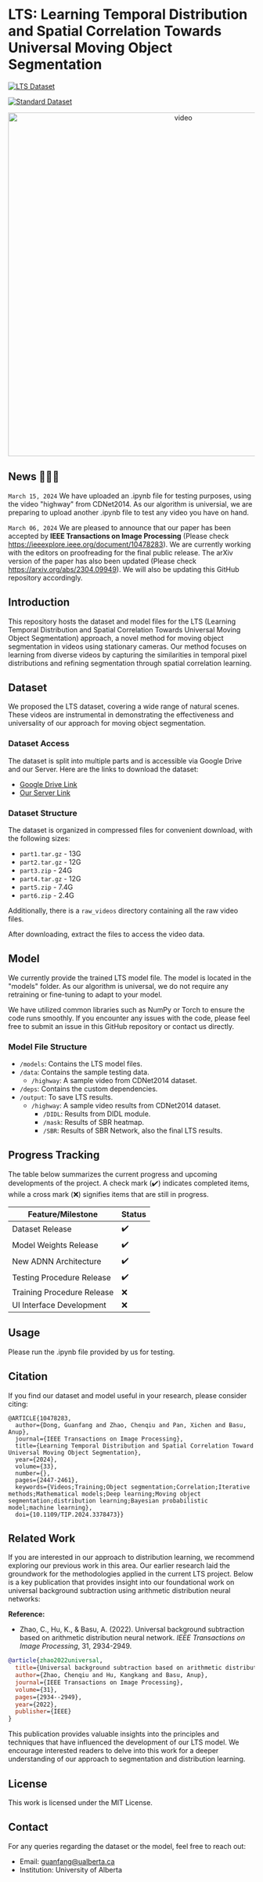 # LTS: Learning Temporal Distribution and Spatial Correlation Towards Universal Moving Object Segmentation
[![LTS Dataset](https://img.shields.io/badge/Click%20to%20watch-LTS%20results%20on%20new%20LTS%20dataset!-brightgreen)](https://www.youtube.com/watch?v=BcLnNTne-n0)

[![Standard Dataset](https://img.shields.io/badge/Click%20to%20watch-LTS%20results%20on%20standard%20dataset!-brightgreen)](https://www.youtube.com/watch?v=0UI-cezMFlI)
<div align="center">
    <a href="https://www.youtube.com/watch?v=BcLnNTne-n0">
        <img src="https://i.imgur.com/LW93XnL.png" width="700" alt="video">
    </a>
</div>

## News 🎺🎺🎺
``March 15, 2024``
We have uploaded an .ipynb file for testing purposes, using the video "highway" from CDNet2014. As our algorithm is universial, we are preparing to upload another .ipynb file to test any video you have on hand.

``March 06, 2024``
We are pleased to announce that our paper has been accepted by **IEEE Transactions on Image Processing** (Please check https://ieeexplore.ieee.org/document/10478283). We are currently working with the editors on proofreading for the final public release. The arXiv version of the paper has also been updated (Please check https://arxiv.org/abs/2304.09949). We will also be updating this GitHub repository accordingly.

## Introduction
This repository hosts the dataset and model files for the LTS (Learning Temporal Distribution and Spatial Correlation Towards Universal Moving Object Segmentation) approach, a novel method for moving object segmentation in videos using stationary cameras. Our method focuses on learning from diverse videos by capturing the similarities in temporal pixel distributions and refining segmentation through spatial correlation learning.

## Dataset
We proposed the LTS dataset, covering a wide range of natural scenes. These videos are instrumental in demonstrating the effectiveness and universality of our approach for moving object segmentation.

### Dataset Access
The dataset is split into multiple parts and is accessible via Google Drive and our Server. Here are the links to download the dataset:
- [Google Drive Link](https://drive.google.com/drive/folders/1M3YsXmIBhsonYSMySTgI016kSXKwoV1j?usp=drive_link)
- [Our Server Link](http://129.128.243.176/LTS-Dataset/)

### Dataset Structure

The dataset is organized in compressed files for convenient download, with the following sizes:
- `part1.tar.gz` - 13G
- `part2.tar.gz` - 12G
- `part3.zip` - 24G
- `part4.tar.gz` - 12G
- `part5.zip` - 7.4G
- `part6.zip` - 2.4G

Additionally, there is a `raw_videos` directory containing all the raw video files.

After downloading, extract the files to access the video data.

## Model
We currently provide the trained LTS model file. The model is located in the "models" folder. As our algorithm is universal, we do not require any retraining or fine-tuning to adapt to your model.

We have utilized common libraries such as NumPy or Torch to ensure the code runs smoothly. If you encounter any issues with the code, please feel free to submit an issue in this GitHub repository or contact us directly.

### Model File Structure
- `/models`: Contains the LTS model files.
- `/data`: Contains the sample testing data.
  - `/highway`: A sample video from CDNet2014 dataset.
- `/deps`: Contains the custom dependencies.
- `/output`: To save LTS results.
  - `/highway`: A sample video results from CDNet2014 dataset.
    - `/DIDL`: Results from DIDL module.
    - `/mask`: Results of SBR heatmap.
    - `/SBR`: Results of SBR Network, also the final LTS results.

## Progress Tracking

The table below summarizes the current progress and upcoming developments of the project. A check mark (✔️) indicates completed items, while a cross mark (❌) signifies items that are still in progress.

| Feature/Milestone         | Status |
|---------------------------|--------|
| Dataset Release           | ✔️     |
| Model Weights Release     | ✔️     |
| New ADNN Architecture     | ✔️     |
| Testing Procedure Release | ✔️     |
| Training Procedure Release| ❌     |
| UI Interface Development  | ❌     |

## Usage
Please run the .ipynb file provided by us for testing.

## Citation
If you find our dataset and model useful in your research, please consider citing:
```
@ARTICLE{10478283,
  author={Dong, Guanfang and Zhao, Chenqiu and Pan, Xichen and Basu, Anup},
  journal={IEEE Transactions on Image Processing}, 
  title={Learning Temporal Distribution and Spatial Correlation Toward Universal Moving Object Segmentation}, 
  year={2024},
  volume={33},
  number={},
  pages={2447-2461},
  keywords={Videos;Training;Object segmentation;Correlation;Iterative methods;Mathematical models;Deep learning;Moving object segmentation;distribution learning;Bayesian probabilistic model;machine learning},
  doi={10.1109/TIP.2024.3378473}}
```

## Related Work

If you are interested in our approach to distribution learning, we recommend exploring our previous work in this area. Our earlier research laid the groundwork for the methodologies applied in the current LTS project. Below is a key publication that provides insight into our foundational work on universal background subtraction using arithmetic distribution neural networks:

**Reference:**
- Zhao, C., Hu, K., & Basu, A. (2022). Universal background subtraction based on arithmetic distribution neural network. *IEEE Transactions on Image Processing*, 31, 2934-2949.

```bibtex
@article{zhao2022universal,
  title={Universal background subtraction based on arithmetic distribution neural network},
  author={Zhao, Chenqiu and Hu, Kangkang and Basu, Anup},
  journal={IEEE Transactions on Image Processing},
  volume={31},
  pages={2934--2949},
  year={2022},
  publisher={IEEE}
}
```

This publication provides valuable insights into the principles and techniques that have influenced the development of our LTS model. We encourage interested readers to delve into this work for a deeper understanding of our approach to segmentation and distribution learning.


## License
This work is licensed under the MIT License.

## Contact
For any queries regarding the dataset or the model, feel free to reach out:
- Email: guanfang@ualberta.ca
- Institution: University of Alberta

